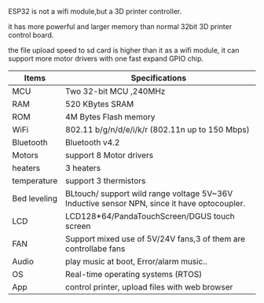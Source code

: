 
ESP32 is not a wifi module,but a 3D printer controller.  

it has more powerful and larger memory than normal 32bit 3D printer control board.

the file upload speed to sd card is higher than it as a wifi module, it can support more motor drivers with one fast expand GPIO chip.

Items | Specifications  
--- | --- 
MCU | Two 32-bit MCU ,240MHz
RAM |  520 KBytes SRAM |	
ROM |  4M Bytes Flash memory
WiFi |  802.11 b/g/n/d/e/i/k/r (802.11n up to 150 Mbps)
Bluetooth | Bluetooth v4.2
Motors | support 8 Motor drivers
heaters | 3 heaters
temperature | support 3 thermistors
Bed leveling    | 	  BLtouch/ support wild range voltage 5V~36V Inductive sensor NPN, since it have optocoupler.
LCD   | 	LCD128*64/PandaTouchScreen/DGUS touch screen
FAN | Support mixed use of 5V/24V fans,3 of them are controllabe fans
Audio |  play music at boot, Error/alarm music..
OS | Real-time operating systems (RTOS)
App | control printer, upload files with web browser 

